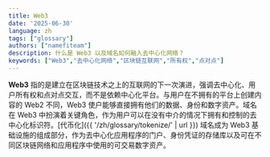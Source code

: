 ```yaml
---
title: Web3
date: '2025-06-30'
language: zh
tags: ["glossary"]
authors: ["namefiteam"]
description: 什么是 Web3 以及域名如何融入去中心化网络？
keywords: ["Web3","去中心化网络","区块链互联网","所有权","点对点"]
---
```



**Web3** 指的是建立在区块链技术之上的互联网的下一次演进，强调去中心化、用户所有权和点对点交互，而不是依赖中心化平台。与用户在不拥有的平台上创建内容的 Web2 不同，Web3 使户能够直接拥有他们的数据、身份和数字资产。域名在 Web3 中扮演着关键角色，作为用户可以在没有中介的情况下拥有和控制的去中心化标识符。[代币化]({{ '/zh/glossary/tokenize/' | url }}) 域名成为 Web3 基础设施的组成部分，作为去中心化应用程序的门户、身份凭证的存储库以及可在不同区块链网络和应用程序中使用的可交易数字资产。
